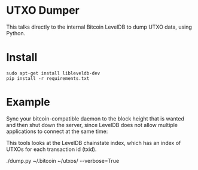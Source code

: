 # UTXO Dumper

This talks directly to the internal Bitcoin LevelDB to dump UTXO data, using Python.

# Install

	sudo apt-get install libleveldb-dev
	pip install -r requirements.txt

# Example

Sync your bitcoin-compatible daemon to the block height that is wanted and then
shut down the server, since LevelDB does not allow multiple applications to connect at the same time:

This tools looks at the LevelDB chainstate index, which has an index of UTXOs for each transaction id (txid).

./dump.py ~/.bitcoin ~/utxos/ --verbose=True 
